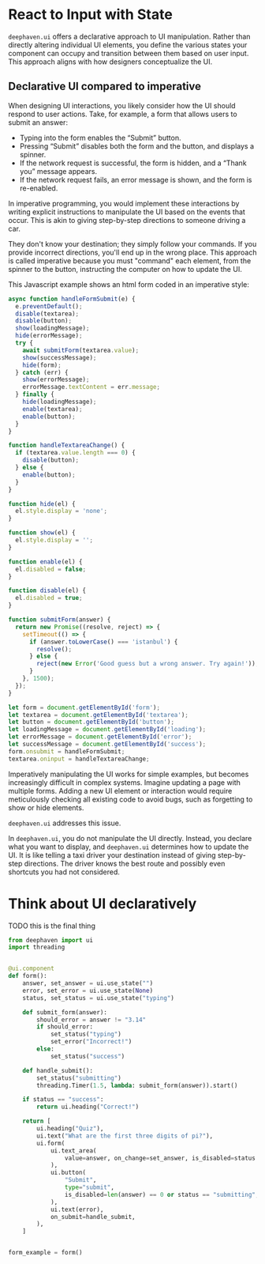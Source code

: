 # React to Input with State

`deephaven.ui` offers a declarative approach to UI manipulation. Rather than directly altering individual UI elements, you define the various states your component can occupy and transition between them based on user input. This approach aligns with how designers conceptualize the UI.

## Declarative UI compared to imperative

When designing UI interactions, you likely consider how the UI should respond to user actions. Take, for example, a form that allows users to submit an answer:

- Typing into the form enables the “Submit” button.
- Pressing “Submit” disables both the form and the button, and displays a spinner.
- If the network request is successful, the form is hidden, and a “Thank you” message appears.
- If the network request fails, an error message is shown, and the form is re-enabled.

In imperative programming, you would implement these interactions by writing explicit instructions to manipulate the UI based on the events that occur. This is akin to giving step-by-step directions to someone driving a car.

They don't know your destination; they simply follow your commands. If you provide incorrect directions, you'll end up in the wrong place. This approach is called imperative because you must "command" each element, from the spinner to the button, instructing the computer on how to update the UI.

This Javascript example shows an html form coded in an imperative style:

```javascript
async function handleFormSubmit(e) {
  e.preventDefault();
  disable(textarea);
  disable(button);
  show(loadingMessage);
  hide(errorMessage);
  try {
    await submitForm(textarea.value);
    show(successMessage);
    hide(form);
  } catch (err) {
    show(errorMessage);
    errorMessage.textContent = err.message;
  } finally {
    hide(loadingMessage);
    enable(textarea);
    enable(button);
  }
}

function handleTextareaChange() {
  if (textarea.value.length === 0) {
    disable(button);
  } else {
    enable(button);
  }
}

function hide(el) {
  el.style.display = 'none';
}

function show(el) {
  el.style.display = '';
}

function enable(el) {
  el.disabled = false;
}

function disable(el) {
  el.disabled = true;
}

function submitForm(answer) {
  return new Promise((resolve, reject) => {
    setTimeout(() => {
      if (answer.toLowerCase() === 'istanbul') {
        resolve();
      } else {
        reject(new Error('Good guess but a wrong answer. Try again!'));
      }
    }, 1500);
  });
}

let form = document.getElementById('form');
let textarea = document.getElementById('textarea');
let button = document.getElementById('button');
let loadingMessage = document.getElementById('loading');
let errorMessage = document.getElementById('error');
let successMessage = document.getElementById('success');
form.onsubmit = handleFormSubmit;
textarea.oninput = handleTextareaChange;
```

Imperatively manipulating the UI works for simple examples, but becomes increasingly difficult in complex systems. Imagine updating a page with multiple forms. Adding a new UI element or interaction would require meticulously checking all existing code to avoid bugs, such as forgetting to show or hide elements.

`deephaven.ui` addresses this issue.

In `deephaven.ui`, you do not manipulate the UI directly. Instead, you declare what you want to display, and `deephaven.ui` determines how to update the UI. It is like telling a taxi driver your destination instead of giving step-by-step directions. The driver knows the best route and possibly even shortcuts you had not considered.

# Think about UI declaratively

TODO this is the final thing

```python
from deephaven import ui
import threading


@ui.component
def form():
    answer, set_answer = ui.use_state("")
    error, set_error = ui.use_state(None)
    status, set_status = ui.use_state("typing")

    def submit_form(answer):
        should_error = answer != "3.14"
        if should_error:
            set_status("typing")
            set_error("Incorrect!")
        else:
            set_status("success")

    def handle_submit():
        set_status("submitting")
        threading.Timer(1.5, lambda: submit_form(answer)).start()

    if status == "success":
        return ui.heading("Correct!")

    return [
        ui.heading("Quiz"),
        ui.text("What are the first three digits of pi?"),
        ui.form(
            ui.text_area(
                value=answer, on_change=set_answer, is_disabled=status == "submitting"
            ),
            ui.button(
                "Submit",
                type="submit",
                is_disabled=len(answer) == 0 or status == "submitting",
            ),
            ui.text(error),
            on_submit=handle_submit,
        ),
    ]


form_example = form()
```
